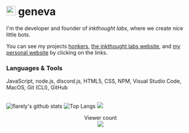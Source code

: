 <h1><a href="https://marcuscodes.me/"><img src="https://media.giphy.com/media/hvRJCLFzcasrR4ia7z/giphy.gif" width="25px"></a> geneva</h1>

I'm the developer and founder of <i>inkthought labs</i>, where we create nice little bots.

You can see my projects [honkers](https://github.com/inkthought-labs/honkers), [the inkthought labs website](https://inkthought.codes), and [my personal website](https://marcuscodes.me) by clicking on the links.

<h3>Languages & Tools</h3>
JavaScript, node.js, discord.js, HTML5, CSS, NPM, Visual Studio Code, MacOS, Git (CLI), GitHub<br> </br>


![flarely's github stats](https://github-readme-stats.vercel.app/api?username=flarely&count_private=true&show_icons=true&bg_color=45,e36a64,954ac7&title_color=ffffff&text_color=ffffff)
![Top Langs](https://github-readme-stats.vercel.app/api/top-langs/?username=flarely&layout=compact&bg_color=45,e36a64,954ac7&title_color=ffffff&text_color=ffffff)
<a href="https://wakatime.com/@geneva">
  <img src="https://github-readme-stats.vercel.app/api/wakatime?username=geneva&layout=compact&bg_color=45,e36a64,954ac7&title_color=ffffff&text_color=ffffff">
</a> 
<br>
<p align="center"> 
  Viewer count<br>
  <img src="https://profile-counter.glitch.me/flarely/count.svg" />
</p>

